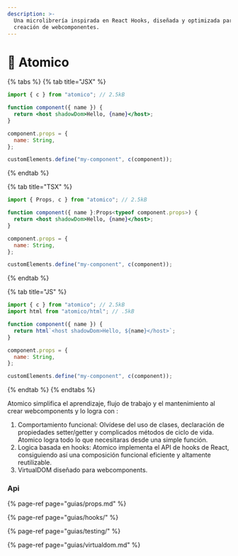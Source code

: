 ```yaml
---
description: >-
  Una microlibrería inspirada en React Hooks, diseñada y optimizada para la
  creación de webcomponentes.
---
```


# 👋 Atomico

{% tabs %}
{% tab title="JSX" %}
```jsx
import { c } from "atomico"; // 2.5kB

function component({ name }) {
  return <host shadowDom>Hello, {name}</host>;
}

component.props = {
  name: String,
};

customElements.define("my-component", c(component));
```
{% endtab %}

{% tab title="TSX" %}
```jsx
import { Props, c } from "atomico"; // 2.5kB

function component({ name }:Props<typeof component.props>) {
  return <host shadowDom>Hello, {name}</host>;
}

component.props = {
  name: String,
};

customElements.define("my-component", c(component));
```
{% endtab %}

{% tab title="JS" %}
```javascript
import { c } from "atomico"; // 2.5kB
import html from "atomico/html"; // .5kB

function component({ name }) {
  return html`<host shadowDom>Hello, ${name}</host>`;
}

component.props = {
  name: String,
};

customElements.define("my-component", c(component));
```
{% endtab %}
{% endtabs %}

Atomico simplifica el aprendizaje, flujo de trabajo y el mantenimiento al crear webcomponents y lo  logra con :

1. Comportamiento funcional: Olvídese del uso de clases, declaración de propiedades setter/getter y complicados métodos de ciclo de vida. Atomico logra todo lo que necesitaras desde una simple función. 
2. Logica basada en hooks:  Atomico implementa el API de hooks de React,  consiguiendo así una composición funcional eficiente y altamente reutilizable.
3. VirtualDOM diseñado para webcomponents.

### Api

{% page-ref page="guias/props.md" %}

{% page-ref page="guias/hooks/" %}

{% page-ref page="guias/testing/" %}

{% page-ref page="guias/virtualdom.md" %}



